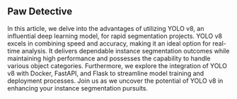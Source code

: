 Paw Detective
---

In this article, we delve into the advantages of utilizing YOLO v8, an influential deep learning model,
for rapid segmentation projects. YOLO v8 excels in combining speed and accuracy, making it an ideal option
for real-time analysis. It delivers dependable instance segmentation outcomes while maintaining high
performance and possesses the capability to handle various object categories. Furthermore, we explore the
integration of YOLO v8 with Docker, FastAPI, and Flask to streamline model training and deployment processes.
Join us as we uncover the potential of YOLO v8 in enhancing your instance segmentation pursuits.

